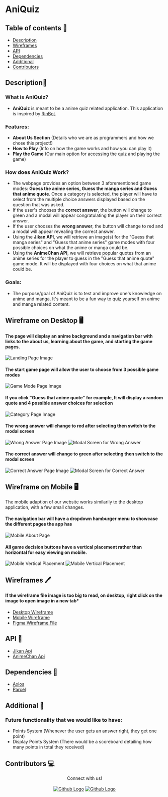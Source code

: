 # AniQuiz

## Table of contents 📰
* [Description](#description)
* [Wireframes](#wireframes)
* [API](#api)
* [Dependencies](#dependencies)
* [Additional](#additional)
* [Contributors](#contributors)

## Description📜

### What is AniQuiz?
* **AniQuiz** is meant to be a anime quiz related application. This application is inspired by [RinBot](https://rinbot.moe/).

### Features:
* **About Us Section** (Details who we are as programmers and how we chose this project!)
* **How to Play** (Info on how the game works and how you can play it)
* **Play the Game** (Our main option for accessing the quiz and playing the game) 

### How does AniQuiz Work? 
*  The webpage provides an option between 3 aforementioned game modes: **Guess the anime series, Guess the manga series and Guess that anime quote**.  Once a category is selected, the player will have to select from the multiple choice answers displayed based on the question that was asked. 
*  If the user's chooses the **correct answer**, the button will change to green and a modal will appear congratulating the player on their correct answer. 
*  If the user chooses the **wrong answer**, the button will change to red and a modal will appear revealing the correct answer. 
*  Using the **Jikan API**, we will retrieve an image(s) for the "Guess that manga series" and "Guess that anime series" game modes with four possible choices on what the anime or manga could be. 
*  Using the **AnimeChan API**, we will retrieve popular quotes from an anime series for the player to guess in the "Guess that anime quote" game mode. It will be displayed with four choices on what that anime could be. 


### Goals:

* The purpose/goal of AniQuiz is to test and improve one's knowledge on anime and manga. It's meant to be a fun way to quiz yourself on anime and manga related content. 

## Wireframe on Desktop 🖥️

#### The page will display an anime background and a navigation bar with links to the about us, learning about the game, and starting the game pages. 
![Landing Page Image](wireframes/desktop/Wireframe_Project_Desktop-About.jpg)

#### The start game page will allow the user to choose from 3 possible game modes
![Game Mode Page Image](wireframes/desktop/Wireframe_Project_Desktop-1.jpg)

#### If you click "Guess that anime quote" for example, It will display a random quote and 4 possible answer choices for selection
![Category Page Image](wireframes/desktop/Wireframe_Project_Desktop-2.jpg)

#### The wrong answer will change to red after selecting then switch to the modal screen
![Wrong Answer Page Image](wireframes/desktop/Wireframe_Project_Desktop-5.jpg)
![Modal Screen for Wrong Answer](wireframes/desktop/Wireframe_Project_Desktop-6.jpg)

#### The correct answer will change to green after selecting then switch to the modal screen
![Correct Answer Page Image](wireframes/desktop/Wireframe_Project_Desktop-7.jpg)
![Modal Screen for Correct Answer](wireframes/desktop/Wireframe_Project_Desktop-8.jpg)

## Wireframe on Mobile 🖥️

The mobile adaption of our website works similarily to the desktop application, with a few small changes. 

#### The navigation bar will have a dropdown hamburger menu to showcase the different pages the app has
![Mobile About Page](wireframes/mobile/mobile-02.jpg)

#### All game decision buttons have a vertical placement rather than horizontal for easy viewing on mobile. 
![Mobile Vertical Placement](wireframes/mobile/mobile-04.jpg)
![Mobile Vertical Placement](wireframes/mobile/mobile-08.jpg)



## Wireframes 🖊️

#### If the wireframe file image is too big to read, on desktop, right click on the image to open image in a new tab*
- [Desktop Wireframe](https://github.com/hydeiablakey/Final_Project_1/blob/main/wireframes/desktop/Wireframe_Project_Desktop-1.png)
- [Mobile Wireframe](wireframes\mobile\Wireframe_Project_Mobile-1.png)
- [Figma Wireframe File](https://www.figma.com/file/2NqUqIVdoXK33r0yTomNqV/Wireframe_Project_1?node-id=11%3A17)

## API 📝
- [Jikan Api](https://jikan.moe/)
- [AnimeChan Api](https://animechan.vercel.app/) 

## Dependencies 📇
- [Axios](https://github.com/axios/axios)
- [Parcel](https://parceljs.org/)

## Additional 💭
### Future functionality that we would like to have: 
- Points System (Whenever the user gets an answer right, they get one point) 
- Display Points System (There would be a scoreboard detailing how many points in total they received)

## Contributors 💻
<div align="center">
Connect with us! 
</div>
<br>
<div align="center">

<span>
<a href="https://github.com/hydeiablakey" target="_blank">
<img alt="Github Logo" src="icons/hydeia_logo.jpg" /></a>
</span>

<span>
<a href="https://github.com/tapia81" target="_blank">
<img alt="Github Logo" src="icons/anthony_logo.jpg"  /></a>
</span>

</div>
